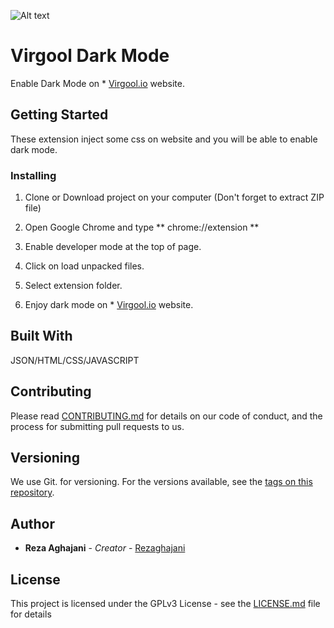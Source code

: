 ![Alt text](https://files.virgool.io/upload/users/6497/posts/bmvfe7qd7j3l/rvkw6nhcj84e.png "Preview!")



# Virgool Dark Mode

Enable Dark Mode on * [Virgool.io](http://virgool.io) website.

## Getting Started

These extension inject some css on website and you will be able to enable dark mode.

### Installing

1. Clone or Download project on your computer (Don't forget to extract ZIP file)

2. Open Google Chrome and type ** chrome://extension **

3. Enable developer mode at the top of page.

4. Click on load unpacked files.

5. Select extension folder.

6. Enjoy dark mode on * [Virgool.io](http://virgool.io) website.

## Built With

JSON/HTML/CSS/JAVASCRIPT

## Contributing

Please read [CONTRIBUTING.md](https://gist.github.com/PurpleBooth/b24679402957c63ec426) for details on our code of conduct, and the process for submitting pull requests to us.

## Versioning

We use Git. for versioning. For the versions available, see the [tags on this repository](https://github.com/jrezaw/Virgool-Dark-Mode/tags). 

## Author

* **Reza Aghajani** - *Creator* - [Rezaghajani](https://github.com/Rezaghajani)


## License

This project is licensed under the GPLv3 License - see the [LICENSE.md](LICENSE.md) file for details


